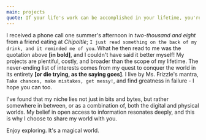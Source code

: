 ```yaml
---
main: projects
quote: If your life's work can be accomplished in your lifetime, you're not thinking big enough.
---
```

I received a phone call one summer's afternoon in _two-thousand and eight_ from a friend eating at _Chipoltle_; `I just read something on the back of my drink, and it reminded me of you`. What he then read to me was the quotation above **\[in bold\]**, and I couldn't have said it better myself! My projects are plentiful, costly, and broader than the scope of my lifetime. The never-ending list of interests comes from my quest to conquer the world in its entirety **\[or die trying, as the saying goes\]**. I live by Ms. Frizzle's mantra, `Take chances, make mistakes, get messy!`, and find greatness in failure - I hope you can too. 

I've found that my niche lies not just in bits and bytes, but rather somewhere in between, or as a combination of, both the digital and physical worlds. My belief in open access to information resonates deeply, and this is why I choose to share my world with you.

Enjoy exploring. It's a magical world.